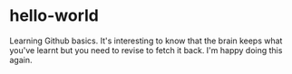 # hello-world
Learning Github basics. 
It's interesting to know that the brain keeps what you've learnt but you need to revise to fetch it back. 
I'm happy doing this again.
